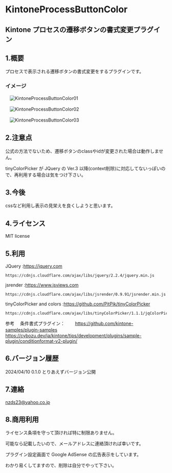 # KintoneProcessButtonColor

## Kintone プロセスの遷移ボタンの書式変更プラグイン

## 1.概要

プロセスで表示される遷移ボタンの書式変更をするプラグインです。


### イメージ

　![KintoneProcessButtonColor01](https://github.com/noz-23/KintoneProcessButtonColor/assets/160399039/fd46f0f7-416f-497a-8e72-931867c7c864)

　![KintoneProcessButtonColor02](https://github.com/noz-23/KintoneProcessButtonColor/assets/160399039/076cce46-7e93-468d-836d-b41ed46a0b28)

　![KintoneProcessButtonColor03](https://github.com/noz-23/KintoneProcessButtonColor/assets/160399039/3d2dc51a-844c-47f7-8f6d-43754f992105)


## 2.注意点

公式の方法でないため、遷移ボタンのclassやidが変更された場合は動作しません。

tinyColorPicker が JQuery の Ver.3 以降(context削除)に対応してないっぽいので、再利用する場合は気をつけ下さい。

## 3.今後

cssなど利用し表示の見栄えを良くしようと思います。

## 4.ライセンス

MIT license

## 5.利用

JQuery   :https://jquery.com

    https://cdnjs.cloudflare.com/ajax/libs/jquery/2.2.4/jquery.min.js


jsrender :https://www.jsviews.com

    https://cdnjs.cloudflare.com/ajax/libs/jsrender/0.9.91/jsrender.min.js


tinyColorPicker and colors :https://github.com/PitPik/tinyColorPicker

    https://cdnjs.cloudflare.com/ajax/libs/tinyColorPicker/1.1.1/jqColorPicker.min.js

参考
　条件書式プラグイン：
　　https://github.com/kintone-samples/plugin-samples
　　https://cybozu.dev/ja/kintone/tips/development/plugins/sample-plugin/conditionformat-v2-plugin/


## 6.バージョン履歴

 2024/04/10 0.1.0 とりあえずバージョン公開
 
## 7.連絡

nzds23@yahoo.co.jp

## 8.商用利用

ライセンス条項を守って頂ければ特に制限ありません。

可能なら記載したいので、メールアドレスに連絡頂ければ幸いです。

プラグイン設定画面で Google AdSense の広告表示をしています。

わかり易くしてますので、削除は自分でやって下さい。


